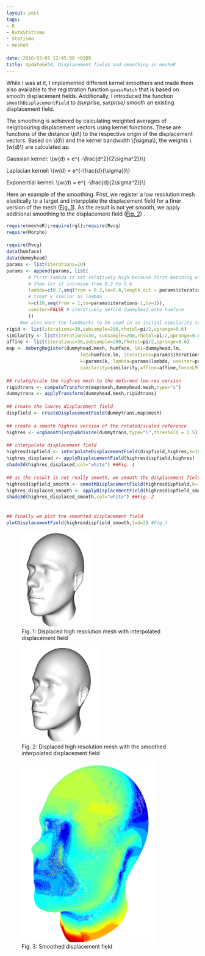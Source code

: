 ```yaml
---
layout: post
tags: 
- R 
- RvtkStatismo
- Statismo
- mesheR

date: 2016-03-01 12:45:00 +0200
title: Update&#58; Displacement fields and smoothing in mesheR 
---
```


While I was at it, I implemented different kernel smoothers and made them also available to the registration function ```gaussMatch``` that is based on smooth displacement fields. Additionally, I introduced the function ```smoothDisplacementField``` to *(surprise, surprise)* smooth an existing displacement field.

The smoothing is achieved by calculating weighted averages of neighbouring displacement vectors using kernel functions. These are functions of the distance \\(d\\) to the respective origin of the displacement vectors. Based on \\(d\\) and the kernel bandwidth \\(\sigma\\), the weights \\(w(d)\\) are calculated as:

Gaussian kernel: \\(w(d) = e^{ -\frac{d^2}{2\sigma^2}}\\)

Laplacian kernel: \\(w(d) = e^{-\frac{d}{\sigma}}\\)

Exponential kernel:  \\(w(d) = e^{ -\frac{d}{2\sigma^2}}\\)

Here an example of the smoothing. First, we register a low resolution mesh elastically to a target and interpolate the displacement field for a finer version of the mesh (<a href="#Fig1">Fig. 1</a>). As the result is not yet smooth, we apply additional smoothing to the displacement field (<a href="#Fig2">Fig. 2</a>) .

```r
require(mesheR);require(rgl);require(Rvcg)
require(Morpho)
     
require(Rvcg)
data(humface)
data(dummyhead)
params <- list(iterations=10) 
params <- append(params, list(
        # first lambda is set relatively high because first matching uses landmarks
        # then let it increase from 0.2 to 0.6
        lambda=c(0.7,seq(from = 0.2,to=0.6,length.out = params$iterations-1)),
        # treat k similar as lambda
        k=c(10,seq(from = 1,to=params$iterations-1,by=1)),
        useiter=FALSE # iteratively deform dummyhead onto humface
        ))
     #we also want the landmarks to be used in an initial similarity transform
rigid <- list(iterations=30,subsample=200,rhotol=pi/2,uprange=0.6)
similarity <- list(iterations=30, subsample=200,rhotol=pi/2,uprange=0.6)
affine <- list(iterations=30,subsample=200,rhotol=pi/2,uprange=0.6)
map <- AmbergRegister(dummyhead.mesh, humface, lm1=dummyhead.lm,
                           lm2=humface.lm, iterations=params$iterations,
                           k=params$k, lambda=params$lambda, useiter=params$useiter,rigid=rigid,
                           similarity=similarity,affine=affine,forceLM = TRUE)

## rotate/scale the highres mesh to the deformed low-res version
rigidtrans <- computeTransform(map$mesh,dummyhead.mesh,type="s")
dummytrans <- applyTransform(dummyhead.mesh,rigidtrans)

## create the lowres displacement field
dispfield <- createDisplacementField(dummytrans,map$mesh)

## create a smooth highres version of the rotated/scaled reference
highres <- vcgSmooth(vcgSubdivide(dummytrans,type="l",threshold = 1.5))

## interpolate displacement field
highresdispfield <- interpolateDisplacementField(dispfield,highres,k=10,sigma=10,threads = parallel::detectCores())
highres_displaced <- applyDisplacementField(highresdispfield,highres)
shade3d(highres_displaced,col="white") ##Fig. 1

## as the result is not really smooth, we smooth the displacement field
highresdispfield_smooth <- smoothDisplacementField(highresdispfield,k=100,sigma = 100,threads = parallel::detectCores())
highres_displaced_smooth <- applyDisplacementField(highresdispfield_smooth,highres)
shade3d(highres_displaced_smooth,col="white") ##Fig. 2


## finally we plot the smoohted displacement field
plotDisplacementField(highresdispfield_smooth,lwd=2) #Fig.3 
```

<a id="Fig1"></a>
<figure class="left">
    <img rel="zoom" src="/resources/images/displace_coarse.png" alt="example 1" height="250" >    
    <figcaption>Fig. 1: Displaced high resolution mesh with interpolated displacement field</figcaption>

</figure> 

<a id="Fig2"></a>
<figure class="float">
    <img rel="zoom" src="/resources/images/displace_smooth.png" alt="example 1"  height="250" >    
    <figcaption>Fig. 2: Displaced high resolution mesh with the smoothed interpolated displacement field</figcaption>

</figure> 

<a id="Fig3"></a>
<figure class="center">
    <img rel="zoom" src="/resources/images/dispfield_highres_update.png" alt="example 1" width="350" >    
    <figcaption>Fig. 3: Smoothed displacement field</figcaption>

</figure> 
